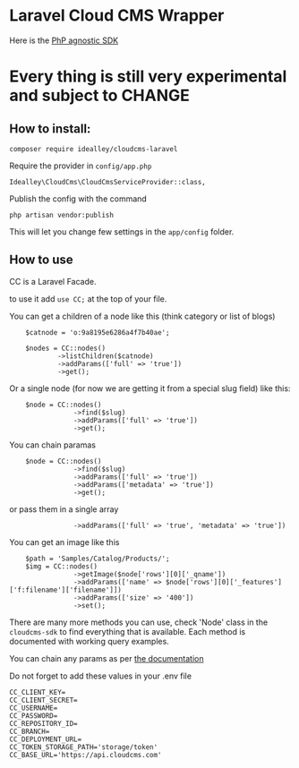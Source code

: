 # Laravel Cloud CMS Wrapper
Here is the [PhP agnostic SDK](https://github.com/idealley/cloudcms-sdk)

# Every thing is still very experimental and subject to CHANGE

## How to install:

`composer require idealley/cloudcms-laravel`

Require the provider in `config/app.php`

`Idealley\CloudCms\CloudCmsServiceProvider::class,`

Publish the config with the command 

`php artisan vendor:publish`

This will let you change few settings in the `app/config` folder.

## How to use

CC is a Laravel Facade.

to use it add `use CC;` at the top of your file.

You can get a children of a node like this (think category or list of blogs)

        $catnode = 'o:9a8195e6286a4f7b40ae';
   
        $nodes = CC::nodes()
                ->listChildren($catnode)
                ->addParams(['full' => 'true'])
                ->get(); 

Or a single node (for now we are getting it from a special slug field) like this:

        $node = CC::nodes()
                    ->find($slug)
                    ->addParams(['full' => 'true'])   
                    ->get();

You can chain paramas

        $node = CC::nodes()
                    ->find($slug)
                    ->addParams(['full' => 'true']) 
                    ->addParams(['metadata' => 'true'])   
                    ->get();           

or pass them in a single array

                    ->addParams(['full' => 'true', 'metadata' => 'true']) 

You can get an image like this

        $path = 'Samples/Catalog/Products/';            
        $img = CC::nodes()
                    ->getImage($node['rows'][0]['_qname'])
                    ->addParams(['name' => $node['rows'][0]['_features']['f:filename']['filename']])
                    ->addParams(['size' => '400'])
                    ->set();

There are many more methods you can use, check 'Node' class in the `cloudcms-sdk` to find everything that is available. Each method is documented with working query examples.

You can chain any params as per [the documentation](https://www.cloudcms.com/documentation/application-server/services/node-urls.html)

Do not forget to add these values in your .env file

	CC_CLIENT_KEY=
	CC_CLIENT_SECRET=
	CC_USERNAME=
	CC_PASSWORD=
	CC_REPOSITORY_ID=
	CC_BRANCH=
	CC_DEPLOYMENT_URL=
	CC_TOKEN_STORAGE_PATH='storage/token'
	CC_BASE_URL='https://api.cloudcms.com'

